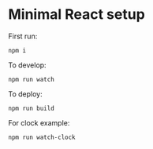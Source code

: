 # Minimal React setup

First run:

```
npm i
```

To develop:

```
npm run watch
```

To deploy:

```
npm run build
```

For clock example:

```
npm run watch-clock
```